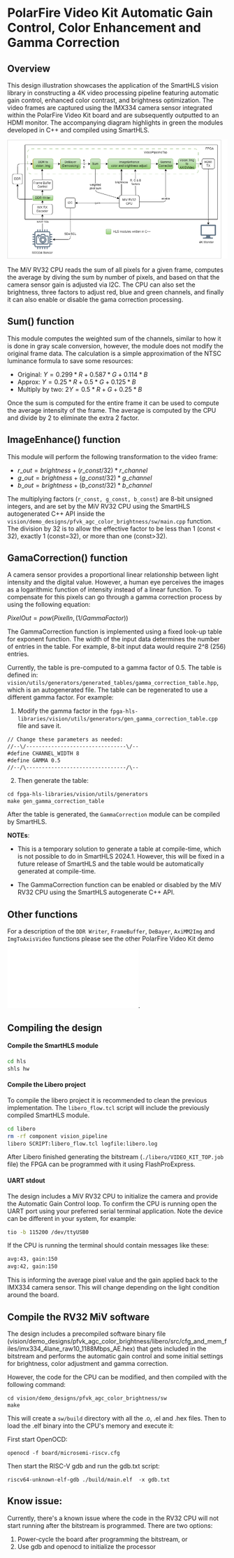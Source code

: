 # PolarFire Video Kit Automatic Gain Control, Color Enhancement and Gamma Correction

## Overview


This design illustration showcases the application of the SmartHLS vision library 
in constructing a 4K video processing pipeline featuring automatic gain control, 
enhanced color contrast, and brightness optimization. The video frames are captured 
using the IMX334 camera sensor integrated within the PolarFire Video Kit board 
and are subsequently outputted to an HDMI monitor. The accompanying diagram 
highlights in green the modules developed in C++ and compiled using SmartHLS.

![PFVideoKitDemoDiagram](../../media_files/PF_Video_kit_doc_images/gain_color_brightness.drawio.png)

The MiV RV32 CPU reads the sum of all pixels for a given frame, computes the
average by diving the sum by number of pixels, and based on that the camera sensor
gain is adjusted via I2C.  The CPU can also set the brightness, three factors
to adjust red, blue and green channels, and finally it can also enable or disable 
the gama correction processing.

## Sum() function

This module computes the weighted sum of the channels, similar to how it is done
in gray scale conversion, however, the module does not modify the original frame
data. The calculation is a simple approximation of the NTSC luminance formula to save 
some resources:

- Original: 
$Y  = 0.299 * R + 0.587 * G + 0.114 * B$
- Approx:
$Y  = 0.25 * R + 0.5 * G + 0.125 * B$
- Multiply by two: $2Y = 0.5 * R + G + 0.25 * B$

Once the sum is computed for the entire frame it can be used to compute the 
average intensity of the frame. The average is computed by the CPU and divide by 
2 to eliminate the extra 2 factor.

## ImageEnhance() function

This module will perform the following transformation to the video frame:

- $r\_out = brightness + (r\_const / 32) * r\_channel$
- $g\_out = brightness + (g\_const / 32) * g\_channel$
- $b\_out = brightness + (b\_const / 32) * b\_channel$


The multiplying factors (`r_const, g_const, b_const`) are 8-bit unsigned integers,
and are set by the MiV RV32 CPU using the SmartHLS autogenerated C++ API inside
the `vision/demo_designs/pfvk_agc_color_brightness/sw/main.cpp` function.  
The division by 32 is to allow the effective factor to be less than 1 (const < 32), 
exactly 1 (const=32), or more than one (const>32).

## GamaCorrection() function

A camera sensor provides a proportional linear relationship between light 
intensity and the digital value. However, a human eye perceives the images 
as a logarithmic function of intensity instead of a linear function. 
To compensate for this pixels can go through a gamma correction process by
using the following equation:

$PixelOut = pow(PixelIn, (1/GammaFactor))$

The GammaCorrection function is implemented using a fixed look-up table for exponent 
function. The width of the input data determines the number of entries in the 
table. For example, 8-bit input data would require 2^8 (256) entries. 

Currently, the table is pre-computed to a gamma factor of 0.5. The table is
defined in: `vision/utils/generators/generated_tables/gamma_correction_table.hpp`,
which is an autogenerated file. The table can be regenerated to use a different
gamma factor. For example:

1. Modify the gamma factor in the `fpga-hls-libraries/vision/utils/generators/gen_gamma_correction_table.cpp` 
file and save it.
```
// Change these parameters as needed:
//--\/--------------------------------\/--
#define CHANNEL_WIDTH 8
#define GAMMA 0.5
//--/\--------------------------------/\--
```
2. Then generate the table:
```
cd fpga-hls-libraries/vision/utils/generators
make gen_gamma_correction_table
```
After the table is generated, the `GammaCorrection` module can be compiled by
SmartHLS. 

**NOTEs**: 
- This is a temporary solution to generate a table at compile-time, which 
is not possible to do in SmartHLS 2024.1. However, this will be fixed in a future
release of SmartHLS and the table would be automatically generated at compile-time.

- The GammaCorrection function can be enabled or disabled by the MiV RV32 CPU 
  using the SmartHLS autogenerate C++ API. 

## Other functions

For a description of the `DDR Writer`, `FrameBuffer`, `DeBayer`, `AxiMM2Img` and  
`ImgToAxisVideo` functions please see the other PolarFire Video Kit demo 
![Edge detection](../PF_Video_kit/README.md).


## Compiling the design


#### Compile the SmartHLS module

```bash
cd hls 
shls hw 
```

#### Compile the Libero project

To compile the libero project it is recommended to clean the previous implementation.
The `libero_flow.tcl` script will include the previously compiled SmartHLS module. 

```bash
cd libero
rm -rf component vision_pipeline
libero SCRIPT:libero_flow.tcl logfile:libero.log
```

After Libero finished generating the bitstream (`./libero/VIDEO_KIT_TOP.job` file)
the FPGA can be programmed with it using FlashProExpress.

#### UART stdout

The design includes a MiV RV32 CPU to initialize the camera and provide the
Automatic Gain Control loop.  To confirm the CPU is running open the UART port
using your preferred serial terminal application. Note the device can be different
in your system, for example:

```bash
tio -b 115200 /dev/ttyUSB0
```

If the CPU is running the terminal should contain messages like these:

```bash
avg:43, gain:150
avg:42, gain:150
```

This is informing the average pixel value and the gain applied back to the 
IMX334 camera sensor. This will change depending on the light condition around 
the board.

## Compile the RV32 MiV software

The design includes a precompiled software binary file (vision/demo_designs/pfvk_agc_color_brightness/libero/src/cfg_and_mem_files/imx334_4lane_raw10_1188Mbps_AE.hex) that gets included in the
bitstream and performs the automatic gain control and some initial settings for
brightness, color adjustment and gamma correction.

However, the code for the CPU can be modified, and then compiled with the following 
command:

```
cd vision/demo_designs/pfvk_agc_color_brightness/sw
make
```

This will create a `sw/build` directory with all the .o, .el and .hex files. Then
to load the .elf binary into the CPU's memory and execute it:

First start OpenOCD:
```
openocd -f board/microsemi-riscv.cfg
```

Then start the RISC-V gdb and run the gdb.txt script:
```
riscv64-unknown-elf-gdb ./build/main.elf  -x gdb.txt
```

## Know issue:

Currently, there's a known issue where the code in the RV32 CPU will not start
running after the bitstream is programmed. There are two options:

1. Power-cycle the board after programming the bitstream, or
2. Use gdb and openocd to initialize the processor

